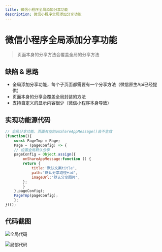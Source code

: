 ```yaml
---
title: 微信小程序全局添加分享功能
description: 微信小程序全局添加分享功能
---
```


# 微信小程序全局添加分享功能

> 页面本身的分享方法会覆盖全局的分享方法

## 缺陷 & 思路

- 全局添加分享功能，每个子页面都需要有一个分享方法（微信原生Api已经提供）
- 页面本身的分享会覆盖全局封装的方法
- 支持自定义的显示内容很少（微信小程序本身导致）

## 实现功能源代码
```js
// 全局分享功能，页面有空的onShareAppMessage()会不生效
(function(){
    const PageTmp = Page;
    Page = (pageConfig) => {
    // 设置全局默认分享
    pageConfig = Object.assign({
        onShareAppMessage:function () {
        return {
            title:'默认文案title',
            path:'默认分享路径+id',
            imageUrl:'默认分享图片',
        };
        }
    },pageConfig);
    PageTmp(pageConfig);
    };
})();
```

## 代码截图

![全局代码](http://www.jwblog.cn/images/pc/code/share.png)

![局部代码](http://www.jwblog.cn/images/pc/code/replaceShare.png)

